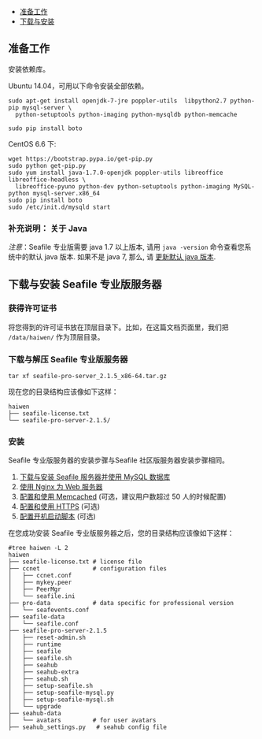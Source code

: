 - [准备工作](#wiki-preparation)
- [下载与安装](#wiki-download-and-setup)

## <a id="wiki-preparation"></a>准备工作 ##

安装依赖库。

Ubuntu 14.04，可用以下命令安装全部依赖。
 
```
sudo apt-get install openjdk-7-jre poppler-utils  libpython2.7 python-pip mysql-server \
  python-setuptools python-imaging python-mysqldb python-memcache

sudo pip install boto
```

CentOS 6.6 下:

```
wget https://bootstrap.pypa.io/get-pip.py
sudo python get-pip.py
sudo yum install java-1.7.0-openjdk poppler-utils libreoffice libreoffice-headless \
  libreoffice-pyuno python-dev python-setuptools python-imaging MySQL-python mysql-server.x86_64
sudo pip install boto
sudo /etc/init.d/mysqld start
```

### 补充说明： 关于 Java

*注意*：Seafile 专业版需要 java 1.7 以上版本, 请用 `java -version` 命令查看您系统中的默认 java 版本. 如果不是 java 7, 那么, 请 [更新默认 java 版本](./change_default_java.md).


## <a id="wiki-download-and-setup"></a>下载与安装 Seafile 专业版服务器

### 获得许可证书

将您得到的许可证书放在顶层目录下。比如，在这篇文档页面里，我们把 `/data/haiwen/` 作为顶层目录。


### <a id="wiki-download-and-uncompress"></a>下载与解压 Seafile 专业版服务器 ###


```
tar xf seafile-pro-server_2.1.5_x86-64.tar.gz
```

现在您的目录结构应该像如下这样：

```
haiwen
├── seafile-license.txt
└── seafile-pro-server-2.1.5/
```

### 安装

Seafile 专业版服务器的安装步骤与Seafile 社区版服务器安装步骤相同。

1. [下载与安装 Seafile 服务器并使用 MySQL 数据库](../deploy/using_mysql.md)
2. [使用 Nginx 为 Web 服务器](../deploy/deploy_with_nginx.md)
3. [配置和使用 Memcached](../deploy/add_memcached.md) (可选，建议用户数超过 50 人的时候配置)
4. [配置和使用 HTTPS](../deploy/https_with_nginx.md) (可选)
5. [配置开机启动脚本](../deploy/start_seafile_at_system_bootup.md) (可选)

在您成功安装 Seafile 专业版服务器之后，您的目录结构应该像如下这样：

```
#tree haiwen -L 2
haiwen
├── seafile-license.txt # license file
├── ccnet               # configuration files
│   ├── ccnet.conf
│   ├── mykey.peer
│   ├── PeerMgr
│   └── seafile.ini
├── pro-data            # data specific for professional version
│   └── seafevents.conf
├── seafile-data
│   └── seafile.conf
├── seafile-pro-server-2.1.5
│   ├── reset-admin.sh
│   ├── runtime
│   ├── seafile
│   ├── seafile.sh
│   ├── seahub
│   ├── seahub-extra
│   ├── seahub.sh
│   ├── setup-seafile.sh
│   ├── setup-seafile-mysql.py
│   ├── setup-seafile-mysql.sh
│   └── upgrade
├── seahub-data
│   └── avatars         # for user avatars
├── seahub_settings.py   # seahub config file
```


